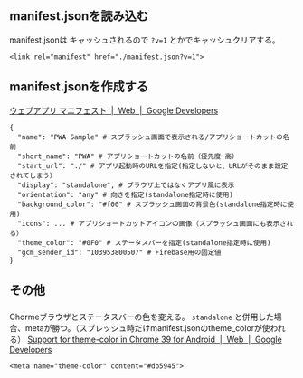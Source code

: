 ## manifest.jsonを読み込む
manifest.jsonは キャッシュされるので `?v=1` とかでキャッシュクリアする。

```
<link rel="manifest" href="./manifest.json?v=1">
```

## manifest.jsonを作成する

[ウェブアプリ マニフェスト  |  Web  |  Google Developers](https://developers.google.com/web/fundamentals/web-app-manifest/?hl=ja)

```
{
  "name": "PWA Sample" # スプラッシュ画面で表示される/アプリショートカットの名前
  "short_name": "PWA" # アプリショートカットの名前（優先度 高）
  "start_url": "./" # アプリ起動時のURLを指定(指定しないと、URLがそのまま設定されてしまう）
  "display": "standalone", # ブラウザ上ではなくアプリ風に表示
  "orientation": "any" # 向きを指定(standalone指定時に使用)
  "background_color": "#f00" # スプラッシュ画面の背景色(standalone指定時に使用)
  "icons": ... # アプリショートカットアイコンの画像（スプラッシュ画面にも表示される）
  "theme_color": "#0F0" # ステータスバーを指定(standalone指定時に使用)
  "gcm_sender_id": "103953800507" # Firebase用の固定値
}

```


## その他
### <meta name="theme-color" content="#db5945">
Chormeブラウザとステータスバーの色を変える。
`standalone` と併用した場合、metaが勝つ。（スプレッシュ時だけmanifest.jsonのtheme_colorが使われる）
[Support for theme-color in Chrome 39 for Android  |  Web  |  Google Developers](https://developers.google.com/web/updates/2014/11/Support-for-theme-color-in-Chrome-39-for-Android)

```
<meta name="theme-color" content="#db5945">
```
